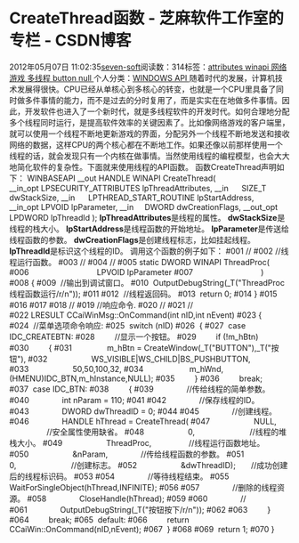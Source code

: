 
# CreateThread函数 -  芝麻软件工作室的专栏 - CSDN博客


2012年05月07日 11:02:35[seven-soft](https://me.csdn.net/softn)阅读数：314标签：[attributes																](https://so.csdn.net/so/search/s.do?q=attributes&t=blog)[winapi																](https://so.csdn.net/so/search/s.do?q=winapi&t=blog)[网络游戏																](https://so.csdn.net/so/search/s.do?q=网络游戏&t=blog)[多线程																](https://so.csdn.net/so/search/s.do?q=多线程&t=blog)[button																](https://so.csdn.net/so/search/s.do?q=button&t=blog)[null																](https://so.csdn.net/so/search/s.do?q=null&t=blog)[
							](https://so.csdn.net/so/search/s.do?q=button&t=blog)[
																					](https://so.csdn.net/so/search/s.do?q=多线程&t=blog)个人分类：[WINDOWS API																](https://blog.csdn.net/softn/article/category/1130113)
[
																								](https://so.csdn.net/so/search/s.do?q=多线程&t=blog)
[
				](https://so.csdn.net/so/search/s.do?q=网络游戏&t=blog)
[
			](https://so.csdn.net/so/search/s.do?q=网络游戏&t=blog)
[
		](https://so.csdn.net/so/search/s.do?q=winapi&t=blog)
[
	](https://so.csdn.net/so/search/s.do?q=attributes&t=blog)
随着时代的发展，计算机技术发展得很快。CPU已经从单核心到多核心的转变，也就是一个CPU里具备了同时做多件事情的能力，而不是过去的分时复用了，而是实实在在地做多件事情。因此，开发软件也进入了一个新时代，就是多线程软件的开发时代。如何合理地分配多个线程同时运行，是提高软件效率的关键因素了。比如像网络游戏的客户端里，就可以使用一个线程不断地更新游戏的界面，分配另外一个线程不断地发送和接收网络的数据，这样CPU的两个核心都在不断地工作。如果还像以前那样使用一个线程的话，就会发现只有一个内核在做事情。当然使用线程的编程模型，也会大大地简化软件的复杂性。下面就来使用线程的API函数。
函数CreateThread声明如下：
WINBASEAPI
__out
HANDLE
WINAPI
CreateThread(
__in_opt LPSECURITY_ATTRIBUTES lpThreadAttributes,
__in      SIZE_T dwStackSize,
__in      LPTHREAD_START_ROUTINE lpStartAddress,
__in_opt LPVOID lpParameter,
__in     DWORD dwCreationFlags,
__out_opt LPDWORD lpThreadId
);
**lpThreadAttributes**是线程的属性。
**dwStackSize**是线程的栈大小。
**lpStartAddress**是线程函数的开始地址。
**lpParameter**是传送给线程函数的参数。
**dwCreationFlags**是创建线程标志，比如挂起线程。
**lpThreadId**是标识这个线程的ID。
调用这个函数的例子如下：
\#001 //
\#002 //线程运行函数。
\#003 //
\#004 //
\#005 static DWORD WINAPI ThreadProc(
\#006                               LPVOID lpParameter
\#007                               )
\#008 {
\#009  //输出到调试窗口。
\#010  OutputDebugString(_T("ThreadProc线程函数运行/r/n"));
\#011
\#012  //线程返回码。
\#013  return 0;
\#014 }
\#015
\#016
\#017
\#018 //
\#019 //响应命令.
\#020 //
\#021 //
\#022 LRESULT CCaiWinMsg::OnCommand(int nID,int nEvent)
\#023 {
\#024  //菜单选项命令响应:
\#025  switch (nID)
\#026  {
\#027  case IDC_CREATEBTN:
\#028         //显示一个按钮。
\#029         if (!m_hBtn)
\#030         {
\#031                m_hBtn = CreateWindow(_T("BUTTON"),_T("按钮"),
\#032                    WS_VISIBLE|WS_CHILD|BS_PUSHBUTTON,
\#033                    50,50,100,32,
\#034                     m_hWnd,(HMENU)IDC_BTN,m_hInstance,NULL);
\#035         }
\#036         break;
\#037  case IDC_BTN:
\#038         {
\#039               //传给线程的简单参数。
\#040               int nParam = 110;
\#041
\#042               //保存线程的ID。
\#043               DWORD dwThreadID = 0;
\#044
\#045               //创建线程。
\#046               HANDLE hThread = CreateThread(
\#047                    NULL,                    //安全属性使用缺省。
\#048                    0,                         //线程的堆栈大小。
\#049                    ThreadProc,                 //线程运行函数地址。
\#050                    &nParam,               //传给线程函数的参数。
\#051                    0,                         //创建标志。
\#052                    &dwThreadID);       //成功创建后的线程标识码。
\#053
\#054               //等待线程结束。
\#055               WaitForSingleObject(hThread,INFINITE);
\#056
\#057               //删除的线程资源。
\#058               CloseHandle(hThread);
\#059
\#060               //
\#061               OutputDebugString(_T("按钮按下/r/n"));
\#062
\#063         }
\#064         break;
\#065  default:
\#066         return CCaiWin::OnCommand(nID,nEvent);
\#067  }
\#068
\#069  return 1;
\#070 }



